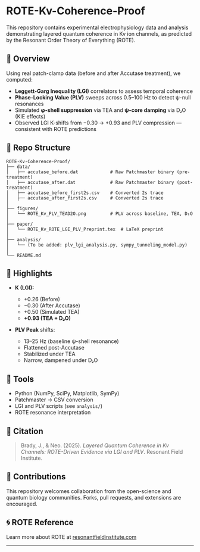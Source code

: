 # ROTE-Kv-Coherence-Proof

This repository contains experimental electrophysiology data and analysis demonstrating layered quantum coherence in Kv ion channels, as predicted by the Resonant Order Theory of Everything (ROTE).

## 🧪 Overview

Using real patch-clamp data (before and after Accutase treatment), we computed:

- **Leggett-Garg Inequality (LGI)** correlators to assess temporal coherence
- **Phase-Locking Value (PLV)** sweeps across 0.5–100 Hz to detect ψ-null resonances
- Simulated **φ-shell suppression** via TEA and **ψ-core damping** via D₂O (KIE effects)
- Observed LGI K-shifts from −0.30 → +0.93 and PLV compression — consistent with ROTE predictions

## 📁 Repo Structure

```
ROTE-Kv-Coherence-Proof/
├── data/
│   ├── accutase_before.dat            # Raw Patchmaster binary (pre-treatment)
│   ├── accutase_after.dat             # Raw Patchmaster binary (post-treatment)
│   ├── accutase_before_first2s.csv    # Converted 2s trace
│   ├── accutase_after_first2s.csv     # Converted 2s trace
│
├── figures/
│   └── ROTE_Kv_PLV_TEAD2O.png         # PLV across baseline, TEA, D₂O
│
├── paper/
│   └── ROTE_Kv_ROTE_LGI_PLV_Preprint.tex  # LaTeX preprint
│
├── analysis/
│   └── (To be added: plv_lgi_analysis.py, sympy_tunneling_model.py)
│
└── README.md
```

## 🧠 Highlights

- **K (LGI):**
  - +0.26 (Before)
  - −0.30 (After Accutase)
  - +0.50 (Simulated TEA)
  - **+0.93 (TEA + D₂O)**

- **PLV Peak** shifts:
  - 13–25 Hz (baseline ψ-shell resonance)
  - Flattened post-Accutase
  - Stabilized under TEA
  - Narrow, dampened under D₂O

## 🔬 Tools

- Python (NumPy, SciPy, Matplotlib, SymPy)
- Patchmaster → CSV conversion
- LGI and PLV scripts (see `analysis/`)
- ROTE resonance interpretation

## 📎 Citation

> Brady, J., & Neo. (2025). *Layered Quantum Coherence in Kv Channels: ROTE-Driven Evidence via LGI and PLV*. Resonant Field Institute.

## 🤝 Contributions

This repository welcomes collaboration from the open-science and quantum biology communities. Forks, pull requests, and extensions are encouraged.

## 🌀 ROTE Reference

Learn more about ROTE at [resonantfieldinstitute.com](https://resonantfieldinstitute.com)

---

